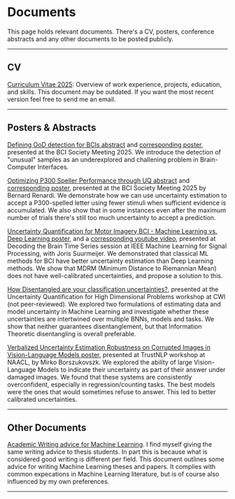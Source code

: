 # Documents

This page holds relevant documents. There's a CV, posters, conference abstracts and any other documents to be posted publicly.

---

## CV

[Curriculum Vitae 2025](/cv_2025_english.pdf): Overview of work experience, projects, education, and skills. This document may be outdated. If you want the most recent version feel free to send me an email.

---

## Posters \& Abstracts

[Defining OoD detection for BCIs abstract](/defining_ood_abstract.pdf) and [corresponding poster](/poster_defining_ood.pdf), presented at the BCI Society Meeting 2025. We introduce the detection of "unusual" samples as an underexplored and challening problem in Brain-Computer Interfaces. 

[Optimizing P300 Speller Performance through UQ abstract](/bci_uq_abstract.pdf) and [corresponding poster](/bci_uq_poster.pdf), presented at the BCI Society Meeting 2025 by Bernard Renardi. We demonstrate how we can use uncertainty estimation to accept a P300-spelled letter using fewer stimuli when sufficient evidence is accumulated. We also show that in some instances even after the maximum number of trials there's still too much uncertainty to accept a prediction.

[Uncertainty Quantification for Motor Imagery BCI - Machine Learning vs. Deep Learning poster](/uqbci_dl_vs_ml.pdf), and a [corresponding youtube video](https://youtu.be/LddnmJ4SgE0), presented at Decoding the Brain Time Series session at IEEE Machine Learning for Signal Processing, with Joris Suurmeijer. We demonstrated that classical ML methods for BCI have better uncertainty estimation than Deep Learning methods. We show that MDRM (Minimum Distance to Riemannian Mean) does not have well-calibrated uncertainties, and propose a solution to this.

[How Disentangled are your classification uncertainties?](/disentanglement_gl_it_poster.pdf), presented at the Uncertainty Quantification for High Dimensional Problems workshop at CWI (not peer-reviewed). We explored two formulations of estimating data and model uncertainty in Machine Learning and investigate whether these uncertainties are intertwined over multiple BNNs, models and tasks. We show that neither guarantees disentanglement, but that Information Theoretic disentangling is overall preferable. 

[Verbalized Uncertainty Estimation Robustness on Corrupted Images in Vision-Language Models poster](/poster_vlm_uncertainty.pdf), presented at TrustNLP workshop at NAACL, by Mirko Borszukovszk. We explored the ability of large Vision-Language Models to indicate their uncertainty as part of their answer under damaged images. We found that these systems are consistently overconfident, especially in regression/counting tasks. The best models were the ones that would sometimes refuse to answer. This led to better calibrated uncertainties. 

---

## Other Documents

[Academic Writing advice for Machine Learning](/ML_writing_guide.pdf). I find myself giving the same writing advice to thesis students. In part this is because what is considered good writing is different per field. This document outlines some advice for writing Machine Learning theses and papers. It complies with common expecations in Machine Learning literature, but is of course also influenced by my own preferences. 

---

